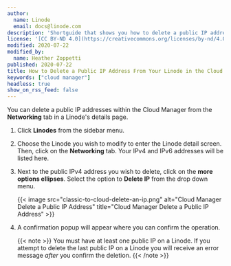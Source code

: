 ```yaml
---
author:
  name: Linode
  email: docs@linode.com
description: 'Shortguide that shows you how to delete a public IP address from a Linode in the Cloud Manager.'
license: '[CC BY-ND 4.0](https://creativecommons.org/licenses/by-nd/4.0)'
modified: 2020-07-22
modified_by:
  name: Heather Zoppetti
published: 2020-07-22
title: How to Delete a Public IP Address From Your Linode in the Cloud Manager
keywords: ["cloud manager"]
headless: true
show_on_rss_feed: false
---
```


You can delete a public IP addresses within the Cloud Manager from the **Networking** tab in a Linode's details page.

1.  Click **Linodes** from the sidebar menu.

1.  Choose the Linode you wish to modify to enter the Linode detail screen. Then, click on the **Networking** tab. Your IPv4 and IPv6 addresses will be listed here.

1.  Next to the public IPv4 address you wish to delete, click on the **more options ellipses**. Select the option to **Delete IP** from the drop down menu.

    {{< image src="classic-to-cloud-delete-an-ip.png" alt="Cloud Manager Delete a Public IP Address" title="Cloud Manager Delete a Public IP Address" >}}

1.  A confirmation popup will appear where you can confirm the operation.

    {{< note >}}
You must have at least one public IP on a Linode. If you attempt to delete the last public IP on a Linode you will receive an error message *after* you confirm the deletion.
{{< /note >}}
